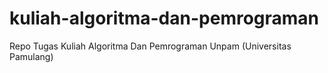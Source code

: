 # kuliah-algoritma-dan-pemrograman
Repo Tugas Kuliah Algoritma Dan Pemrograman Unpam (Universitas Pamulang)
